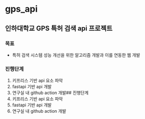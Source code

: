 # gps_api

## 인하대학교 GPS 특허 검색 api 프로젝트

### 목표
- 특허 검색 시스템 성능 개선을 위한 알고리즘 개발과 이를 연동한 웹 개발


### 진행단계
1. 키프리스 기반 api 요소 파악
2. fastapi 기반 api 개발
3. 연구실 내 github action 개발## 진행단계
1. 키프리스 기반 api 요소 파악
2. fastapi 기반 api 개발
3. 연구실 내 github action 개발
